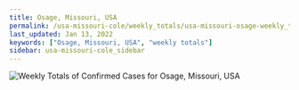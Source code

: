 ```yaml
---
title: Osage, Missouri, USA
permalink: /usa-missouri-cole/weekly_totals/usa-missouri-osage-weekly_totals.html
last_updated: Jan 13, 2022
keywords: ["Osage, Missouri, USA", "weekly totals"]
sidebar: usa-missouri-cole_sidebar
---
```


![Weekly Totals of Confirmed Cases for Osage, Missouri, USA](/covid_tracker/images/graphs/usa-missouri-osage-weekly_totals_graph.png)
